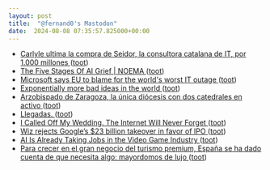 ```yaml
---
layout: post
title:  "@fernand0's Mastodon"
date:  2024-08-08 07:35:57.825000+00:00
---
```

*  [Carlyle ultima la compra de Seidor, la consultora catalana de IT, por 1.000 millones ](https://www.elconfidencial.com/empresas/2024-07-24/carlyle-ultima-compra-consultora-seidor_3930666) ([toot](https://mastodon.social/@fernand0/112925249229461075))
*  [The Five Stages Of AI Grief \| NOEMA ](https://www.noemamag.com/the-five-stages-of-ai-grief) ([toot](https://mastodon.social/@fernand0/112924583930495521))
*  [Microsoft says EU to blame for the world's worst IT outage ](https://www.euronews.com/next/2024/07/22/microsoft-says-eu-to-blame-for-the-worlds-worst-it-outag) ([toot](https://mastodon.social/@fernand0/112923758813714928))
*  [Exponentially more bad ideas in the world ](https://dougbelshaw.com/blog/2024/07/22/exponentially-more-bad-ideas-in-the-world) ([toot](https://mastodon.social/@fernand0/112922146316328664))
*  [Arzobispado de Zaragoza, la única diócesis con dos catedrales en activo ](https://redaccion.camarazaragoza.com/arzobispado-zaragoza-unica-diocesis-dos-catedrales-activo) ([toot](https://mastodon.social/@fernand0/112921960855064762))
*  [Llegadas. ](https://avecesunafoto.wordpress.com/2024/08/06/llegadas) ([toot](https://mastodon.social/@fernand0/112921947566128072))
*  [I Called Off My Wedding. The Internet Will Never Forget ](https://www.wired.com/story/weddings-social-media-apps-photos-memories-miscarriage-problem) ([toot](https://mastodon.social/@fernand0/112921741800545465))
*  [Wiz rejects Google’s $23 billion takeover in favor of IPO ](https://www.theverge.com/2024/7/23/24204198/google-wiz-acquisition-called-off-23-billion-cloud-cybersecurit) ([toot](https://mastodon.social/@fernand0/112921373704543030))
*  [AI Is Already Taking Jobs in the Video Game Industry ](https://www.wired.com/story/ai-is-already-taking-jobs-in-the-video-game-industry) ([toot](https://mastodon.social/@fernand0/112921114631440104))
*  [Para crecer en el gran negocio del turismo premium, España se ha dado cuenta de que necesita algo: mayordomos de lujo ](https://www.xataka.com/magnet/para-crecer-gran-negocio-turismo-premium-espana-se-ha-dado-cuenta-que-necesita-algo-mayordomos-luj) ([toot](https://mastodon.social/@fernand0/112920988353187904))
